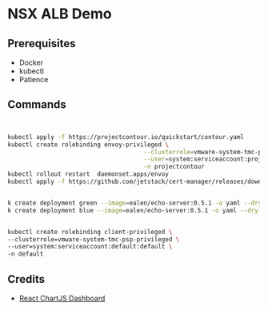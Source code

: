 # NSX ALB Demo

## Prerequisites

- Docker
- kubectl
- Patience

## Commands

```bash


kubectl apply -f https://projectcontour.io/quickstart/contour.yaml
kubectl create rolebinding envoy-privileged \
                                      --clusterrole=vmware-system-tmc-psp-privileged \
                                      --user=system:serviceaccount:projectcontour:envoy \
                                      -n projectcontour
kubectl rollout restart  daemonset.apps/envoy                   
kubectl apply -f https://github.com/jetstack/cert-manager/releases/download/v1.4.0/cert-manager.yaml


k create deployment green --image=ealen/echo-server:0.5.1 -o yaml --dry-run=client >  green.yaml
k create deployment blue --image=ealen/echo-server:0.5.1 -o yaml --dry-run=client >  blue.yaml


kubectl create rolebinding client-privileged \
--clusterrole=vmware-system-tmc-psp-privileged \
--user=system:serviceaccount:default:default \
-n default
```

## Credits

* [React ChartJS Dashboard](https://www.createwithdata.com/react-chartjs-dashboard/)
